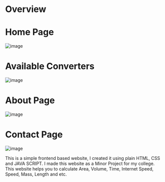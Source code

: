 # Overview

# Home Page
![image](https://github.com/user-attachments/assets/cf32fbf5-f24a-4427-a253-6be9469fec6c)
# Available Converters
![image](https://github.com/user-attachments/assets/20d99fa8-6497-43d9-9333-ab453e2bd85b)
# About Page
![image](https://github.com/user-attachments/assets/debaa38b-775b-4c60-9431-f22474b03803)
# Contact Page
![image](https://github.com/user-attachments/assets/f4a45d10-694c-4b5b-af67-78a96634dc9f)

This is a simple frontend based website, I created it using plain HTML, CSS and JAVA SCRIPT. I made this website as a Minor Project for my college. This website helps you to calculate Area, Volume, Time, Internet Speed, Speed, Mass, Length and etc.
